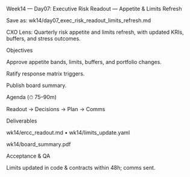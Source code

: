 Week14 — Day07: Executive Risk Readout — Appetite & Limits Refresh

Save as: wk14/day07_exec_risk_readout_limits_refresh.md

CXO Lens: Quarterly risk appetite and limits refresh, with updated KRIs, buffers, and stress outcomes.

Objectives

Approve appetite bands, limits, buffers, and portfolio changes.

Ratify response matrix triggers.

Publish board summary.

Agenda (⏱ 75–90m)

Readout → Decisions → Plan → Comms

Deliverables

wk14/ercc_readout.md • wk14/limits_update.yaml

wk14/board_summary.pdf

Acceptance & QA

Limits updated in code & contracts within 48h; comms sent.
